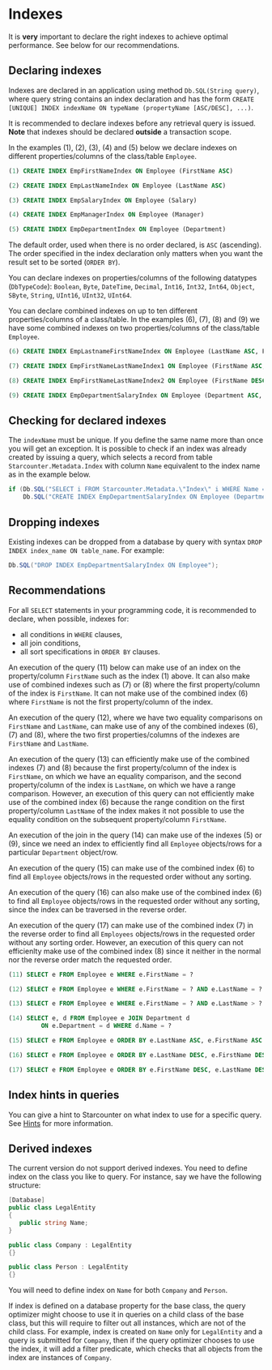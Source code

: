 # Indexes

It is <strong>very</strong> important to declare the right indexes to achieve  optimal performance. See below for our recommendations.

## Declaring indexes

Indexes are declared in an application using method `Db.SQL(String query)`, where query string contains an index declaration and has the form `CREATE [UNIQUE] INDEX indexName ON typeName (propertyName [ASC/DESC], ...)`.

It is recommended to declare indexes before any retrieval query is issued. **Note** that indexes should be declared **outside** a transaction scope.

In the examples (1), (2), (3), (4) and (5) below we declare indexes on different properties/columns of the class/table <code>Employee</code>.

```sql
(1) CREATE INDEX EmpFirstNameIndex ON Employee (FirstName ASC)

(2) CREATE INDEX EmpLastNameIndex ON Employee (LastName ASC)

(3) CREATE INDEX EmpSalaryIndex ON Employee (Salary)

(4) CREATE INDEX EmpManagerIndex ON Employee (Manager)

(5) CREATE INDEX EmpDepartmentIndex ON Employee (Department)
```

The default order, used when there is no order declared, is <code>ASC</code> (ascending). The order specified in the index declaration only matters when you want the result set to be sorted (<code>ORDER BY</code>).

You can declare indexes on properties/columns of the following datatypes (<code>DbTypeCode</code>): <code>Boolean</code>, <code>Byte</code>, <code>DateTime</code>, <code>Decimal</code>, <code>Int16</code>, <code>Int32</code>, <code>Int64</code>, <code>Object</code>, <code>SByte</code>, <code>String</code>, <code>UInt16</code>, <code>UInt32</code>, <code>UInt64</code>.

You can declare combined indexes on up to ten different properties/columns of a class/table. In the examples (6), (7), (8) and (9) we have some combined indexes on two properties/columns of the class/table <code>Employee</code>.

```sql
(6) CREATE INDEX EmpLastnameFirstNameIndex ON Employee (LastName ASC, FirstName ASC)

(7) CREATE INDEX EmpFirstNameLastNameIndex1 ON Employee (FirstName ASC, LastName ASC)

(8) CREATE INDEX EmpFirstNameLastNameIndex2 ON Employee (FirstName DESC, LastName ASC)

(9) CREATE INDEX EmpDepartmentSalaryIndex ON Employee (Department ASC, Salary DESC)
```

<!-- <p>[TODO: More info about and examples with UNIQUE INDEX.]</p> -->

## Checking for declared indexes

The `indexName` must be unique. If you define the same name more than once you will get an exception. It is possible to check if an index was already created by issuing a query, which selects a record from table `Starcounter.Metadata.Index` with column `Name` equivalent to the index name as in the example below.

```cs
if (Db.SQL("SELECT i FROM Starcounter.Metadata.\"Index\" i WHERE Name = ?", "EmpDepartmentSalaryIndex").First == null)
    Db.SQL("CREATE INDEX EmpDepartmentSalaryIndex ON Employee (Department ASC, Salary DESC)");
```

## Dropping indexes

Existing indexes can be dropped from a database by query with syntax `DROP INDEX index_name ON table_name`. For example:

```cs
Db.SQL("DROP INDEX EmpDepartmentSalaryIndex ON Employee");
```

## Recommendations

For all <code>SELECT</code> statements in your programming code, it is recommended to declare, when possible, indexes for:

- all conditions in <code>WHERE</code> clauses,
- all join conditions,
- all sort specifications in <code>ORDER BY</code> clauses.

An execution of the query (11) below can make use of an index on the property/column <code>FirstName</code> such as the index (1) above. It can also make use of combined indexes such as (7) or (8) where the first property/column of the index is <code>FirstName</code>. It can not make use of the combined index (6) where <code>FirstName</code> is not the first property/column of the index.

An execution of the query (12), where we have two equality comparisons on <code>FirstName</code> and <code>LastName</code>, can make use of any of the combined indexes (6), (7) and (8), where the two first properties/columns of the indexes are <code>FirstName</code> and <code>LastName</code>.

An execution of the query (13) can efficiently make use of the combined indexes (7) and (8) because the first property/column of the index is <code>FirstName</code>, on which we have an equality comparison, and the second property/column of the index is <code>LastName</code>, on which we have a range comparison. However, an execution of this query can not efficiently make use of the combined index (6) because the range condition on the first property/column <code>LastName</code> of the index makes it not possible to use the equality condition on the subsequent property/column <code>FirstName</code>.

An execution of the join in the query (14) can make use of the indexes (5) or (9), since we need an index to efficiently find all <code>Employee</code> objects/rows for a particular <code>Department</code> object/row.

An execution of the query (15) can make use of the combined index (6) to find all <code>Employee</code> objects/rows in the requested order without any sorting.

An execution of the query (16) can also make use of the combined index (6) to find all <code>Employee</code> objects/rows in the requested order without any sorting, since the index can be traversed in the reverse order.

An execution of the query (17) can make use of the combined index (7) in the reverse order to find all <code>Employees</code> objects/rows in the requested order without any sorting order. However, an execution of this query can not efficienlty make use of the combined index (8) since it neither in the normal nor the reverse order match the requested order.

```sql
(11) SELECT e FROM Employee e WHERE e.FirstName = ?

(12) SELECT e FROM Employee e WHERE e.FirstName = ? AND e.LastName = ?

(13) SELECT e FROM Employee e WHERE e.FirstName = ? AND e.LastName > ?

(14) SELECT e, d FROM Employee e JOIN Department d
         ON e.Department = d WHERE d.Name = ?

(15) SELECT e FROM Employee e ORDER BY e.LastName ASC, e.FirstName ASC

(16) SELECT e FROM Employee e ORDER BY e.LastName DESC, e.FirstName DESC

(17) SELECT e FROM Employee e ORDER BY e.FirstName DESC, e.LastName DESC
```

## Index hints in queries

You can give a hint to Starcounter on what index to use for a specific query. See [Hints](/guides/SQL/query-plan-hints.html) for more information.

## Derived indexes

The current version do not support derived indexes. You need to define index on the class you like to query. For instance, say we have the following structure:

```cs
[Database]
public class LegalEntity
{
   public string Name;
}

public class Company : LegalEntity
{}

public class Person : LegalEntity
{}
```

You will need to define index on <code>Name</code> for both <code>Company</code> and <code>Person</code>.

If index is defined on a database property for the base class, the query optimizer might choose to use it in queries on a child class of the base class, but this will require to filter out all instances, which are not of the child class. For example, index is created on `Name` only for `LegalEntity` and a query is submitted for `Company`, then if the query optimizer chooses to use the index, it will add a filter predicate, which checks that all objects from the index are instances of `Company`.

